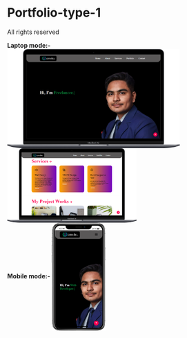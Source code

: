 # Portfolio-type-1

All rights reserved

<b>Laptop mode:-</b>
<img align="center" width=400 alt="coding" src="./Readme-assets/Laptop.png"/>
<br>
<img align="center" width=300 alt="coding" src="./Readme-assets/Laptop2.png"/>
<br><b>Mobile mode:-</b>
<img align="center" width=125 height=250 alt="coding" src="./Readme-assets/Mobile.png"/>


